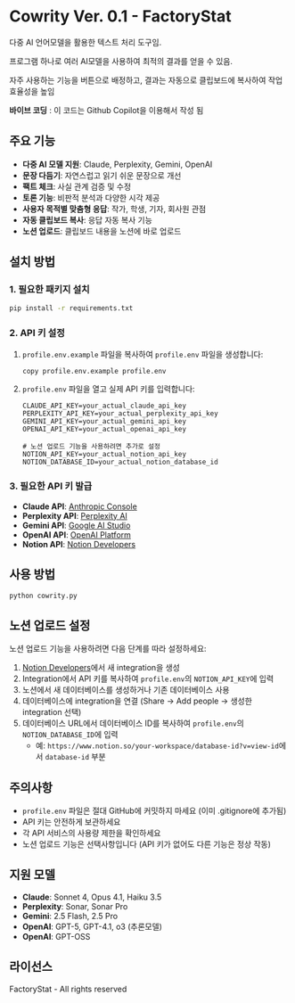 # Cowrity Ver. 0.1 - FactoryStat

다중 AI 언어모델을 활용한 텍스트 처리 도구임.

프로그램 하나로 여러 AI모델을 사용하여 최적의 결과를 얻을 수 있음.

자주 사용하는 기능을 버튼으로 배정하고, 결과는 자동으로 클립보드에 복사하여 작업 효율성을 높임

**바이브 코딩** : 이 코드는 Github Copilot을 이용해서 작성 됨


## 주요 기능

- **다중 AI 모델 지원**: Claude, Perplexity, Gemini, OpenAI
- **문장 다듬기**: 자연스럽고 읽기 쉬운 문장으로 개선
- **팩트 체크**: 사실 관계 검증 및 수정
- **토론 기능**: 비판적 분석과 다양한 시각 제공
- **사용자 목적별 맞춤형 응답**: 작가, 학생, 기자, 회사원 관점
- **자동 클립보드 복사**: 응답 자동 복사 기능
- **노션 업로드**: 클립보드 내용을 노션에 바로 업로드

## 설치 방법

### 1. 필요한 패키지 설치

```bash
pip install -r requirements.txt
```

### 2. API 키 설정

1. `profile.env.example` 파일을 복사하여 `profile.env` 파일을 생성합니다:
   ```bash
   copy profile.env.example profile.env
   ```

2. `profile.env` 파일을 열고 실제 API 키를 입력합니다:
   ```
   CLAUDE_API_KEY=your_actual_claude_api_key
   PERPLEXITY_API_KEY=your_actual_perplexity_api_key
   GEMINI_API_KEY=your_actual_gemini_api_key
   OPENAI_API_KEY=your_actual_openai_api_key
   
   # 노션 업로드 기능을 사용하려면 추가로 설정
   NOTION_API_KEY=your_actual_notion_api_key
   NOTION_DATABASE_ID=your_actual_notion_database_id
   ```

### 3. 필요한 API 키 발급

- **Claude API**: [Anthropic Console](https://console.anthropic.com)
- **Perplexity API**: [Perplexity AI](https://perplexity.ai)
- **Gemini API**: [Google AI Studio](https://aistudio.google.com/app/apikey)
- **OpenAI API**: [OpenAI Platform](https://platform.openai.com/api-keys)
- **Notion API**: [Notion Developers](https://developers.notion.com)

## 사용 방법

```bash
python cowrity.py
```

## 노션 업로드 설정

노션 업로드 기능을 사용하려면 다음 단계를 따라 설정하세요:

1. [Notion Developers](https://developers.notion.com)에서 새 integration을 생성
2. Integration에서 API 키를 복사하여 `profile.env`의 `NOTION_API_KEY`에 입력
3. 노션에서 새 데이터베이스를 생성하거나 기존 데이터베이스 사용
4. 데이터베이스에 integration을 연결 (Share → Add people → 생성한 integration 선택)
5. 데이터베이스 URL에서 데이터베이스 ID를 복사하여 `profile.env`의 `NOTION_DATABASE_ID`에 입력
   - 예: `https://www.notion.so/your-workspace/database-id?v=view-id`에서 `database-id` 부분

## 주의사항

- `profile.env` 파일은 절대 GitHub에 커밋하지 마세요 (이미 .gitignore에 추가됨)
- API 키는 안전하게 보관하세요
- 각 API 서비스의 사용량 제한을 확인하세요
- 노션 업로드 기능은 선택사항입니다 (API 키가 없어도 다른 기능은 정상 작동)

## 지원 모델

- **Claude**: Sonnet 4, Opus 4.1, Haiku 3.5
- **Perplexity**: Sonar, Sonar Pro
- **Gemini**: 2.5 Flash, 2.5 Pro
- **OpenAI**: GPT-5, GPT-4.1, o3 (추론모델)
- **OpenAI**: GPT-OSS

## 라이선스

FactoryStat - All rights reserved
